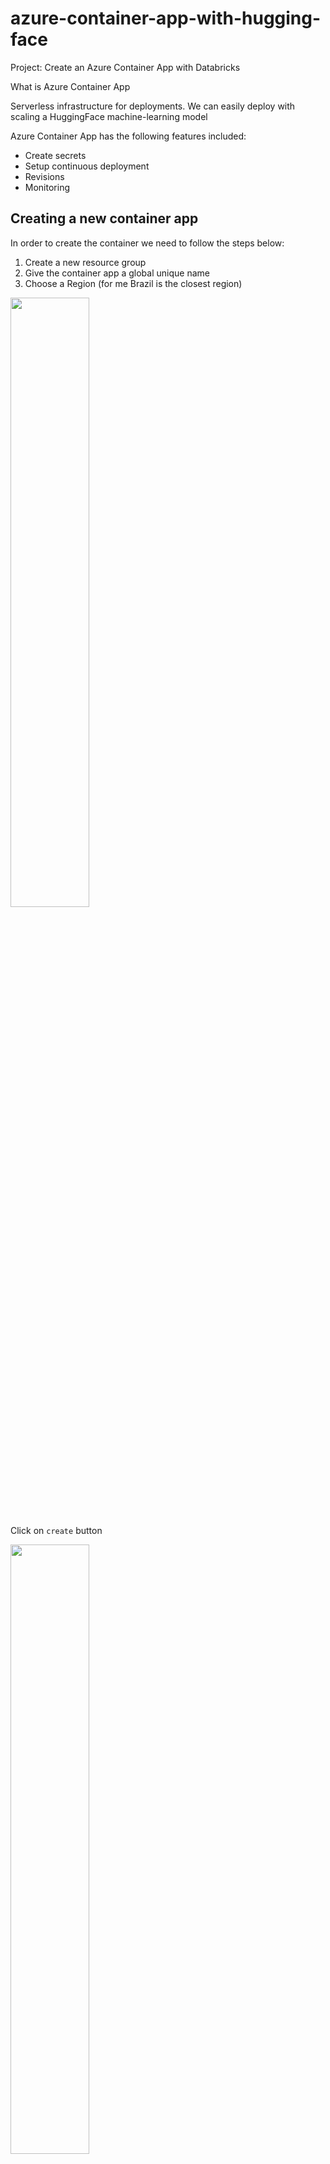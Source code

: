 # azure-container-app-with-hugging-face
Project: Create an Azure Container App with Databricks


What is Azure Container App

Serverless infrastructure for deployments. We can easily deploy with scaling a HuggingFace machine-learning model 

Azure Container App has the following features included:

* Create secrets
* Setup continuous deployment
* Revisions
* Monitoring

## Creating a new container app

In order to create the container we need to follow the steps below:
   1. Create a new resource group
   2. Give the container app a global unique name
   3. Choose a Region (for me Brazil is the closest region)
      
<img src="https://github.com/mathewsrc/azure-container-app-with-hugging-face/assets/94936606/3fffd8e8-3ed4-4997-948e-9e8581370d02" width=50% height=50%><br/>

Click on `create` button

<img src="https://github.com/mathewsrc/azure-container-app-with-hugging-face/assets/94936606/7a39590b-326a-4c4f-bc94-cdf11e1ade36" width=50% height=50%>

If everything works fine you will see this output. Now click on the `Got to resource` button

<img src="https://github.com/mathewsrc/azure-container-app-with-hugging-face/assets/94936606/d8a198cd-e18f-4558-ae94-a5e8f10635ad" width=50% height=50%>


## Setup ingress

We need now to setup ingress for our container as we are using a FAST API app that need a HTTP communication

1. Go to `ingress` tab
2. Change the `Target port` to the same port as the one in the Dockerfile EXPOSE 8000 (or any port you choose)

   <img src="https://github.com/mathewsrc/azure-container-app-with-hugging-face/assets/94936606/7212a5f1-6d78-4e8c-ad04-15fba7be37ec" width=50% height=50%>

3. Click on `save` button

## Edit and deploy container 

1. Click on `edit and deploy`
   
   <img src="https://github.com/mathewsrc/azure-container-app-with-hugging-face/assets/94936606/a2759e24-c883-4006-9eb0-97d985801a12" width=50% height=50%>

2. Select the container we just created
   
   <img src="https://github.com/mathewsrc/azure-container-app-with-hugging-face/assets/94936606/2add5849-7557-4ac4-8a21-1e01f33fbf76" width=50% height=50%>

3. Change CPU and RAM settings

   <img src="https://github.com/mathewsrc/azure-container-app-with-hugging-face/assets/94936606/54a8b9ee-6f6d-4b2a-b780-105cccf36bd4" width=50% height=50%>

